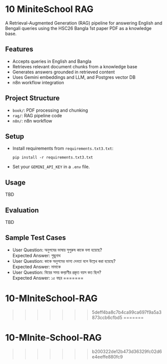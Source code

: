 
# 10 MiniteSchool RAG

A Retrieval-Augmented Generation (RAG) pipeline for answering English and Bengali queries using the HSC26 Bangla 1st paper PDF as a knowledge base.

## Features
- Accepts queries in English and Bangla
- Retrieves relevant document chunks from a knowledge base
- Generates answers grounded in retrieved content
- Uses Gemini embeddings and LLM, and Postgres vector DB
- n8n workflow integration

## Project Structure
- `book/`: PDF processing and chunking
- `rag/`: RAG pipeline code
- `n8n/`: n8n workflow

## Setup
- Install requirements from `requirements.txt3.txt`:
  ```
  pip install -r requirements.txt3.txt
  ```
- Set your `GEMINI_API_KEY` in a `.env` file.

## Usage
TBD

## Evaluation
TBD

## Sample Test Cases
- User Question: অনুপমের ভাষায় সুপুরুষ কাকে বলা হয়েছে?  
  Expected Answer: শুম্ভুনাথ
- User Question: কাকে অনুপমের ভাগ্য দেবতা বলে উল্লেখ করা হয়েছে?  
  Expected Answer: মামাকে
- User Question: বিয়ের সময় কল্যাণীর প্রকৃত বয়স কত ছিল?  
  Expected Answer: ১৫ বছর 
=======
# 10-MIniteSchool-RAG
>>>>>>> 5deff4ba8c7b4ca99ca697f9a5a3873ccb6cfbd5
=======
# 10-MInite-School-RAG
>>>>>>> b200322de12b473d36329fc02d6e4eeffe880fc9
